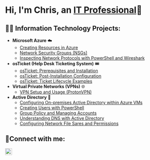 <h1>Hi, I'm Chris, an <a href="https://linkedin.com/in/Josh">IT Professional</a>🙂</h1>

<h2>👨‍💻 Information Technology Projects:</h2>

- <b>Microsoft Azure</b> ☁️
   - [Creating Resources in Azure](https://github.com/cyberchris01/azure-resources)
   - [Network Security Groups (NSGs)](https://github.com/cyberchris01/azure-nsgs)
   - [Inspecting Network Protocols with PowerShell and Wireshark](https://github.com/cyberchris01/azure-network-protocols)
- <b>osTicket (Help Desk Ticketing System)</b> 🎟
  - [osTicket: Prerequisites and Installation](https://github.com/cyberchris01/osticket-prereqs)
  - [osTicket: Post-Installation Configuration](https://github.com/cyberchris01/post-install-config)
  - [osTicket: Ticket Lifecycle Examples](https://github.com/cyberchris01/ticket-lifecycle)
- <b>Virtual Private Networks (VPNs)</b> 🌐
  - [VPN Setup and Usage (ProtonVPN)](https://github.com/cyberchris01/vpn-setup-usage)
- <b>Active Directory</b> 🔐
  - [Configuring On-premises Active Directory within Azure VMs](https://github.com/cyberchris01/configure-ad)
  - [Creating Users with PowerShell](https://github.com/cyberchris01/ad-users-powershell)
  - [Group Policy and Managing Accounts](https://github.com/cyberchris01/ad-group-policy-accounts)
  - [Understanding DNS with Active Directory](https://github.com/cyberchris01/ad-dns)
  - [Configuring Network File Sares and Permissions](https://github.com/cyberchris01/ad-fileshares-permissions)

<h2>🤳Connect with me:</h2>

[<img align="left" alt="Josh | LinkedIn" width="22px" src="https://cdn.jsdelivr.net/npm/simple-icons@v3/icons/linkedin.svg" />][linkedin]

[linkedin]: https://linkedin.com/in/Josh
